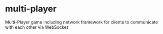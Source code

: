# multi-player
Multi-Player game including network framework for clients to communicate with each other via WebSocket
